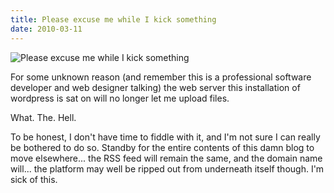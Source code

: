 ```yaml
---
title: Please excuse me while I kick something
date: 2010-03-11
---
```


![Please excuse me while I kick something](https://source.unsplash.com/dUPDhdeCN84/1600x900)

For some unknown reason (and remember this is a professional software developer and web designer talking) the web server this installation of wordpress is sat on will no longer let me upload files.

What. The. Hell.

To be honest, I don't have time to fiddle with it, and I'm not sure I can really be bothered to do so. Standby for the entire contents of this damn blog to move elsewhere... the RSS feed will remain the same, and the domain name will... the platform may well be ripped out from underneath itself though. I'm sick of this.